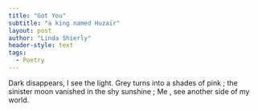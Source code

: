 ```yaml
---
title: "Got You"
subtitle: "a king named Huzair"
layout: post
author: "Linda Shierly"
header-style: text
tags:
  - Poetry
---
```


Dark disappears,
I see the light.
Grey turns into a shades of pink ;
the sinister moon vanished in the shy sunshine ;
Me , see another side of my world.




